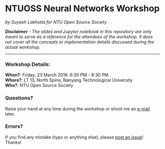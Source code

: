 # NTUOSS Neural Networks Workshop

*by Suyash Lakhotia for NTU Open Source Society*

***Disclaimer*** *-* *The slides and Jupyter notebook in this repository are only meant to serve as a reference for the attendees of the workshop. It does not cover all the concepts or implementation details discussed during the actual workshop.*

<hr>

### Workshop Details:

**When?**: Friday, 23 March 2018. 6:30 PM - 8:30 PM.</br>
**Where?**: LT 13, North Spine, Nanyang Technological University</br>
**Who?**: NTU Open Source Society

### Questions?

Raise your hand at any time during the workshop or shoot me an [e-mail](mailto:hello@suyashlakhotia.com) later.

### Errors?

If you find any mistake (typo or anything else), please [post an issue](https://github.com/SuyashLakhotia/NTUOSS-NeuralNetworks/issues/new)! Thanks!
